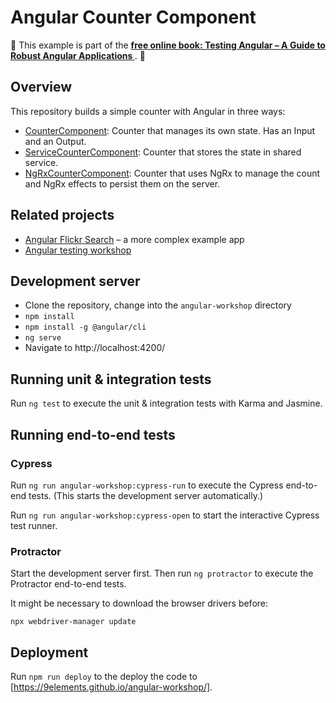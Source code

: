 # Angular Counter Component

📖 This example is part of the **[free online book: Testing Angular – A Guide to Robust Angular Applications
](https://testing-angular.com/)**. 📖

## Overview

This repository builds a simple counter with Angular in three ways:

- [CounterComponent](src/app/components/counter/): Counter that manages its own state. Has an Input and an Output.
- [ServiceCounterComponent](src/app/components/service-counter): Counter that stores the state in shared service.
- [NgRxCounterComponent](src/app/components/ngrx-counter): Counter that uses NgRx to manage the count and NgRx effects to persist them on the server.

## Related projects

- [Angular Flickr Search](https://github.com/9elements/angular-flickr-search) – a more complex example app
- [Angular testing workshop](https://9elements.github.io/angular-testing-workshop/)

## Development server

- Clone the repository, change into the `angular-workshop` directory
- `npm install`
- `npm install -g @angular/cli`
- `ng serve`
- Navigate to http://localhost:4200/

## Running unit & integration tests

Run `ng test` to execute the unit & integration tests with Karma and Jasmine.

## Running end-to-end tests

### Cypress

Run `ng run angular-workshop:cypress-run` to execute the Cypress end-to-end tests. (This starts the development server automatically.)

Run `ng run angular-workshop:cypress-open` to start the interactive Cypress test runner.

### Protractor

Start the development server first. Then run `ng protractor` to execute the Protractor end-to-end tests.

It might be necessary to download the browser drivers before:

```
npx webdriver-manager update
```

## Deployment

Run `npm run deploy` to the deploy the code to [https://9elements.github.io/angular-workshop/].
